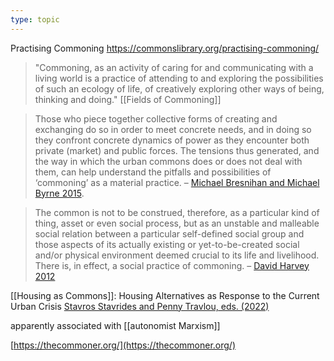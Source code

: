 ```yaml
---
type: topic
---
```

Practising Commoning
https://commonslibrary.org/practising-commoning/

>"Commoning, as an activity of caring for and communicating with a living world is a practice of attending to and exploring the possibilities of such an ecology of life, of creatively exploring other ways of being, thinking and doing."
>[[Fields of Commoning]]


>Those who piece together collective forms of creating and exchanging do so in order to meet concrete needs, and in doing so they confront concrete dynamics of power as they encounter both private (market) and public forces. The tensions thus generated, and the way in which the urban commons does or does not deal with them, can help understand the pitfalls and possibilities of ‘commoning’ as a material practice. – [Michael Bresnihan and Michael Byrne 2015](https://core.ac.uk/download/pdf/297035860.pdf).

>The common is not to be construed, therefore, as a particular kind of thing, asset or even social process, but as an unstable and malleable social relation between a particular self-defined social group and those aspects of its actually existing or yet-to-be-created social and/or physical environment deemed crucial to its life and livelihood. There is, in effect, a social practice of commoning. – [David Harvey 2012](https://www.worldcat.org/title/767564397)

[[Housing as Commons]]: Housing Alternatives as Response to the Current Urban Crisis [Stavros Stavrides and Penny Travlou, eds. (2022)](https://doi.org/10.5040/9781350234543)

apparently associated with [[autonomist Marxism]]

[https://thecommoner.org/](https://thecommoner.org/)